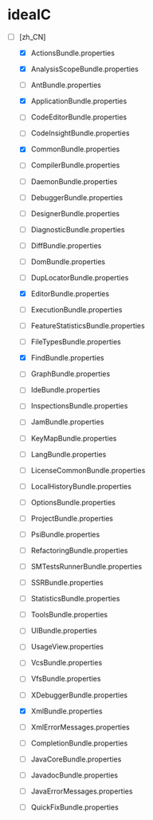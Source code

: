 # ideaIC

- [ ] [zh_CN]
    - [X] ActionsBundle.properties
    - [X] AnalysisScopeBundle.properties
    - [ ] AntBundle.properties
    - [X] ApplicationBundle.properties
    - [ ] CodeEditorBundle.properties
    - [ ] CodeInsightBundle.properties
    - [X] CommonBundle.properties
    - [ ] CompilerBundle.properties
    - [ ] DaemonBundle.properties
    - [ ] DebuggerBundle.properties
    - [ ] DesignerBundle.properties
    - [ ] DiagnosticBundle.properties
    - [ ] DiffBundle.properties
    - [ ] DomBundle.properties
    - [ ] DupLocatorBundle.properties
    - [X] EditorBundle.properties
    - [ ] ExecutionBundle.properties
    - [ ] FeatureStatisticsBundle.properties
    - [ ] FileTypesBundle.properties
    - [X] FindBundle.properties
    - [ ] GraphBundle.properties
    - [ ] IdeBundle.properties
    - [ ] InspectionsBundle.properties
    - [ ] JamBundle.properties
    - [ ] KeyMapBundle.properties
    - [ ] LangBundle.properties
    - [ ] LicenseCommonBundle.properties
    - [ ] LocalHistoryBundle.properties
    - [ ] OptionsBundle.properties
    - [ ] ProjectBundle.properties
    - [ ] PsiBundle.properties
    - [ ] RefactoringBundle.properties
    - [ ] SMTestsRunnerBundle.properties
    - [ ] SSRBundle.properties
    - [ ] StatisticsBundle.properties
    - [ ] ToolsBundle.properties
    - [ ] UIBundle.properties
    - [ ] UsageView.properties
    - [ ] VcsBundle.properties
    - [ ] VfsBundle.properties
    - [ ] XDebuggerBundle.properties
    - [X] XmlBundle.properties
    - [ ] XmlErrorMessages.properties


    * [ ] CompletionBundle.properties
    * [ ] JavaCoreBundle.properties
    * [ ] JavadocBundle.properties
    * [ ] JavaErrorMessages.properties
    * [ ] QuickFixBundle.properties

